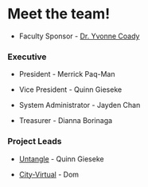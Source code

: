 # Meet the team!

* Faculty Sponsor - [Dr. Yvonne Coady](https://yvonnecoady.com/)

### Executive

* President - Merrick Paq-Man

* Vice President  - Quinn Gieseke

* System Administrator - Jayden Chan

* Treasurer - Dianna Borinaga 

### Project Leads

* [Untangle](/untangle) - Quinn Gieseke

* [City-Virtual](/city-virtual) - Dom
